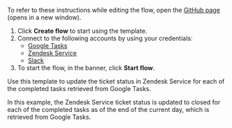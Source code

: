To refer to these instructions while editing the flow, open the [GitHub page](https://github.com/ot4i/app-connect-templates/tree/master/resources/markdown/Update%20a%20ticket%20in%20Zendesk%20Service%20for%20each%20completed%20task%20retrieved%20from%20Google%20Tasks_instructions.md) (opens in a new window).

1. Click **Create flow** to start using the template.
2. Connect to the following accounts by using your credentials:
   - [Google Tasks](https://www.ibm.com/docs/en/app-connect/containers_cd?topic=apps-google-tasks) 
   - [Zendesk Service](https://www.ibm.com/docs/en/app-connect/containers_cd?topic=apps-zendesk-service)
   - [Slack](https://www.ibm.com/docs/en/app-connect/containers_cd?topic=apps-slack)
3. To start the flow, in the banner, click **Start flow**.


Use this template to update the ticket status in Zendesk Service for each of the completed tasks retrieved from Google Tasks. 

In this example, the Zendesk Service ticket status is updated to closed for each of the completed tasks as of the end of the current day, which is retrieved from Google Tasks.

